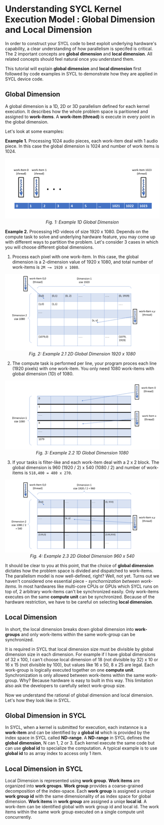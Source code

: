 # Understanding SYCL Kernel Execution Model : Global Dimension and Local Dimension

In order to construct your SYCL code to best exploit underlying hardware's capability, a clear understanding of how parallelism is specifed is critical. The 2 important concepts are **global dimension** and **local dimension**. All related concepts should feel natural once you understand them.  

This tutorial will explain **global dimension** and **local dimension** first followed by code examples in SYCL to demonstrate how they are applied in SYCL device code.

## Global Dimension
A global dimension is a 1D, 2D or 3D parallelism defined for each kernel execution. It describes how the whole problem space is paritioned and assigned to **work-items**. A **work-item (thread)** is execute in every point in the global dimension. 

Let's look at some examples:  

**Example 1.** Processing 1024 audio pieces, each work-item deal with 1 audio piece. In this case the global dimension is 1024 and number of work items is 1024.

<p align="center"> 
<img src="1_d_global_dimension.png?raw=true"/> <br>
<em>Fig. 1: Example 1D Global Dimension</em>
</p>


**Example 2.** Processing HD videos of size 1920 x 1080. Depends on the compute task to solve and underlying hardware feature, you may come up with different ways to partition the problem. Let's consider 3 cases in which you will choose different global dimensions. 
  1. Process each pixel with one work-item. In this case, the global dimension is a 2-dimension value of 1920 x 1080, and total number of work-items is `2M ~= 1920 x 1080`. 

<p align="center"> 
<img src="2d_example1.png?raw=true"/> <br>
<em>Fig. 2: Example 2.1 2D Global Dimension 1920 x 1080</em>
</p>
  
  2. The compute task is performed per line, your program proces each line (1920 pixels) with one work-item. You only need 1080 work-items with global dimension (1D) of 1080.

<p align="center"> 
<img src="2d_example2.png?raw=true"/> <br>
<em>Fig. 3: Example 2.2 1D Global Dimension 1080</em>
</p>
  
  3. If your tasks is filter-like and each work-item deal with a 2 x 2 block. The global dimension is 960 (1920 / 2) x 540 (1080 / 2) and number of work-items is `518,400 = 480 x 270`.

<p align="center"> 
<img src="2d_example3.png?raw=true"/> <br>
<em>Fig. 4: Example 2.3 2D Global Dimension 960 x 540</em>
</p>

It should be clear to you at this point, that the choice of **global dimension** dictates how the problem space is divided and dispatched to work-items. The parallelism model is now well-defined, right? Well, not yet. Turns out we haven't considered one essential piece - *synchornization between work-items*. In most hardwares like multi-core CPUs or GPUs which SYCL runs on top of, 2 arbitrary work-items can't be synchronized easily. Only work-items executes on the same **compute unit** can be synchronized. Because of the hardware restriction, we have to be careful on selecting **local dimension**. 

## Local Dimension

In short, the local dimension breaks down global dimension into **work-groups** and only work-items within the same work-group can be synchronized. 

It is required in SYCL that local dimension size must be divisible by global dimension size in each dimension. For example if I have global dimensions of 32 x 100, I can't choose local  dimension of 18 (not divisible by 32) x 10 or 16 x 15 (not divisible by 100), but values like 16 x 50, 8 x 25 are legal. Each work-group is logically executed together on one **compute unit**. Synchronization is only allowed between work-items within the same work-group. Why? Because hardware is easy to built in this way. This limitation also ask the developers to carefully select work-group size. 

Now we understand the rational of global dimension and local dimension. Let's how they look like in SYCL.

## Global Dimension in SYCL
In SYCL, when a kernel is submitted for execution, each instannce is a **work-item** and can be identified by a **global id** which is provided by the index space in SYCL called **ND-range**. A **ND-range** in SYCL defines the **global dimension**, N can 1, 2 or 3. Each kernel execute the same code but can use **global id** to specialize the computation. A typical example is to use **global id** to as array index to access only 1 item. 

## Local Dimension in SYCL
Local Dimension is represented using **work group**. **Work items** are organized into **work groups**. **Work group** provides a coarse-grained decomposition of the index-space. Each **work group** is assigned a unique **work group id** with the same dimensionality of as index space for global dimension. **Work items** in **work group** are assigned a uniqe **local id**. A work-item can be identified global with work group id and local id. The work items within the same work group executed on a single compute unit concurrently. 
